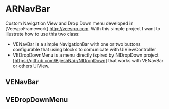 ARNavBar
========

Custom Navigation View and Drop Down menu developed in [VeespoFramework] http://veespo.com.
With this simple project I want to illustrete how to use this two class:
- VENavBar is a simple NavigationBar with one or two buttons configurable that using blocks to comunicate with UIViewController
- VEDropDownMenu is a menu directly ispired by NIDropDown project [https://github.com/BijeshNair/NIDropDown] that works with VENavBar or others UIView.

## VENavBar

## VEDropDownMenu
